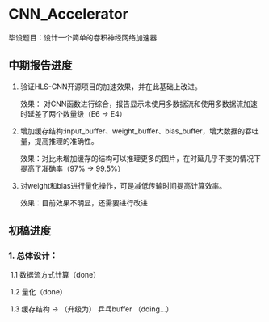 # CNN_Accelerator

毕设题目：设计一个简单的卷积神经网络加速器

## 中期报告进度

1. 验证HLS-CNN开源项目的加速效果，并在此基础上改进。

   效果： 对CNN函数进行综合，报告显示未使用多数据流和使用多数据流加速时延差了两个数量级（E6 -> E4）

2. 增加缓存结构:input_buffer、weight_buffer、bias_buffer，增大数据的吞吐量，提高推理的准确性。

   效果：对比未增加缓存的结构可以推理更多的图片，在时延几乎不变的情况下提高了准确率（97% -> 99.5%）

3. 对weight和bias进行量化操作，可是减低传输时间提高计算效率。

   效果：目前效果不明显，还需要进行改进

## 初稿进度

### 1. 总体设计：

​	1.1 数据流方式计算（done）

​	1.2 量化（done）

​	1.3 缓存结构 -> （升级为） 乒乓buffer （doing...）


